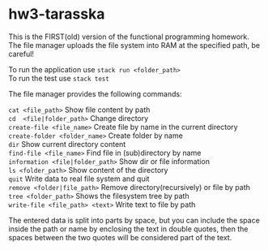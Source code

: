 # hw3-tarasska

This is the FIRST(old) version of the functional programming homework.
The file manager uploads the file system into RAM at the specified path, be careful!

To run the application use `stack run <folder_path>`  
To run the test use `stack test`

The file manager provides the following commands:

`cat <file_path>`                Show file content by path  
`cd  <file|folder_path>`         Change directory  
`create-file <file_name>`        Create file by name in the current directory  
`create-folder <folder_name>`    Create folder by name  
`dir`                            Show current directory content  
`find-file <file_name>`          Find file in (sub)directory by name  
`information <file|folder_path>` Show dir or file information  
`ls <folder_path>`               Show content of the directory  
`quit`                           Write data to real file system and quit  
`remove <folder|file_path>`      Remove directory(recursively) or file by path  
`tree <folder_path>`             Shows the filesystem tree by path  
`write-file <file_path> <text>`  Write text to file by path

The entered data is split into parts by space, but you can include the space 
inside the path or name by enclosing the text in double quotes, then the spaces 
between the two quotes will be considered part of the text.  
